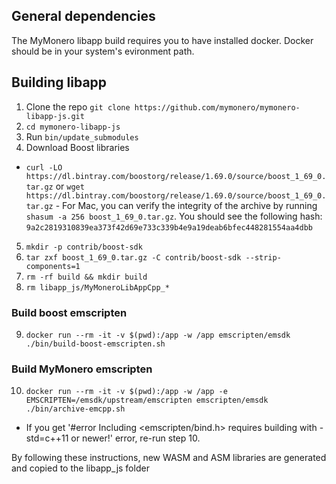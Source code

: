 ## General dependencies
The MyMonero libapp build requires you to have installed docker. Docker should be in your system's evironment path.

## Building libapp

1. Clone the repo `git clone https://github.com/mymonero/mymonero-libapp-js.git`
2. `cd mymonero-libapp-js`
3. Run `bin/update_submodules`
4. Download Boost libraries
* `curl -LO https://dl.bintray.com/boostorg/release/1.69.0/source/boost_1_69_0.tar.gz` or `wget https://dl.bintray.com/boostorg/release/1.69.0/source/boost_1_69_0.tar.gz` - For Mac, you can verify the integrity of the archive by running `shasum -a 256 boost_1_69_0.tar.gz`. You should see the following hash: `9a2c2819310839ea373f42d69e733c339b4e9a19deab6bfec448281554aa4dbb`
5. `mkdir -p contrib/boost-sdk`
6. `tar zxf boost_1_69_0.tar.gz -C contrib/boost-sdk --strip-components=1`
7. `rm -rf build && mkdir build`
8. `rm libapp_js/MyMoneroLibAppCpp_*`

### Build boost emscripten
9. `docker run --rm -it -v $(pwd):/app -w /app emscripten/emsdk ./bin/build-boost-emscripten.sh`

### Build MyMonero emscripten
10. `docker run --rm -it -v $(pwd):/app -w /app -e EMSCRIPTEN=/emsdk/upstream/emscripten emscripten/emsdk ./bin/archive-emcpp.sh`
 * If you get '#error Including <emscripten/bind.h> requires building with -std=c++11 or newer!' error, re-run step 10. 
 
 By following these instructions, new WASM and ASM libraries are generated and copied to the libapp_js folder
